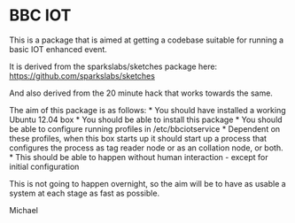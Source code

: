 BBC IOT
========

This is a package that is aimed at getting a codebase suitable for
running a basic IOT enhanced event.

It is derived from the sparkslabs/sketches package here:
    https://github.com/sparkslabs/sketches
    
And also derived from the 20 minute hack that works towards the same.

The aim of this package is as follows:
    * You should have installed a working Ubuntu 12.04 box
    * You should be able to install this package
    * You should be able to configure running profiles in /etc/bbciotservice
        * Dependent on these profiles, when this box starts up it should
          start up a process that configures the process as tag reader node
          or as an collation node, or both.
        * This should be able to happen without human interaction - except
          for initial configuration

This is not going to happen overnight, so the aim will be to have as usable
a system at each stage as fast as possible.


Michael